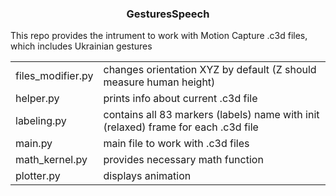 <html>
<head>
<h3 align="center">GesturesSpeech</h3>
</head>

<body>
<p>This repo provides the intrument to work with Motion Capture .c3d files, which includes Ukrainian gestures</p>
<table style="width:100%">
  <tr>
    <td>files_modifier.py</td>
    <td>changes orientation XYZ by default (Z should measure human height)</td>	
  </tr>
  <tr>
    <td>helper.py</td>
    <td>prints info about current .c3d file</td>
  </tr>
  <tr>
    <td>labeling.py</td>
    <td>contains all 83 markers (labels) name with init (relaxed) frame for each .c3d file</td>
  </tr>
  <tr>
    <td>main.py</td>
    <td>main file to work with .c3d files</td>
  </tr>
  <tr>
    <td>math_kernel.py</td>
    <td>provides necessary math function</td>
  </tr>
  <tr>
    <td>plotter.py</td>
    <td>displays animation</td>
  </tr>
</table> 

</body>
</html>
